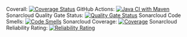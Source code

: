 Coverall: [![Coverage Status](https://coveralls.io/repos/github/sheikhsid/vaccination/badge.svg?branch=master)](https://coveralls.io/github/sheikhsid/vaccination?branch=master) GitHub Actions: [![Java CI with Maven](https://github.com/sheikhsid/vaccination/actions/workflows/maven.yml/badge.svg)](https://github.com/sheikhsid/vaccination/actions/workflows/maven.yml) Sonarcloud Quality Gate Status: [![Quality Gate Status](https://sonarcloud.io/api/project_badges/measure?project=sheikhsid_vaccination&metric=alert_status)](https://sonarcloud.io/summary/new_code?id=sheikhsid_vaccination) Sonarcloud Code Smells: [![Code Smells](https://sonarcloud.io/api/project_badges/measure?project=sheikhsid_vaccination&metric=code_smells)](https://sonarcloud.io/summary/new_code?id=sheikhsid_vaccination) Sonarcloud Coverage: [![Coverage](https://sonarcloud.io/api/project_badges/measure?project=sheikhsid_vaccination&metric=coverage)](https://sonarcloud.io/summary/new_code?id=sheikhsid_vaccination) Sonarcloud Reliability Rating: [![Reliability Rating](https://sonarcloud.io/api/project_badges/measure?project=sheikhsid_vaccination&metric=reliability_rating)](https://sonarcloud.io/summary/new_code?id=sheikhsid_vaccination)
